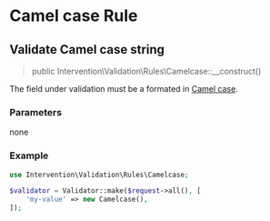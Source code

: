 # Camel case Rule
## Validate Camel case string

> public Intervention\Validation\Rules\Camelcase::__construct()

The field under validation must be a formated in [Camel case](https://en.wikipedia.org/wiki/Camel_case).

### Parameters

none

### Example

```php
use Intervention\Validation\Rules\Camelcase;

$validator = Validator::make($request->all(), [
    'my-value' => new Camelcase(),
]);
```
